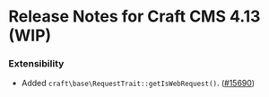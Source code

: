 # Release Notes for Craft CMS 4.13 (WIP)

### Extensibility
- Added `craft\base\RequestTrait::getIsWebRequest()`. ([#15690](https://github.com/craftcms/cms/pull/15690))

